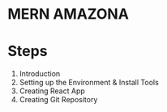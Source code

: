 # MERN AMAZONA

# Steps

1. Introduction
2. Setting up the Environment & Install Tools
3. Creating React App
4. Creating Git Repository
